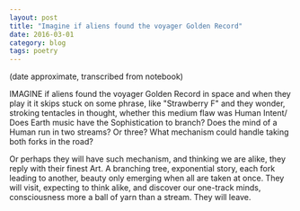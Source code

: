 ```yaml
---
layout: post
title: "Imagine if aliens found the voyager Golden Record"
date: 2016-03-01
category: blog
tags: poetry
---
```


(date approximate, transcribed from notebook)

IMAGINE if aliens found
the voyager Golden Record
in space
and when they play it
it skips
stuck on some phrase, like
"Strawberry F"
and they wonder,
stroking tentacles in thought,
whether this medium flaw
was Human Intent/
Does Earth music have the
Sophistication
to branch?
Does the mind of a Human
run in two streams? Or three?
What mechanism could handle
taking both forks in the road?

Or perhaps
they will have such mechanism,
and thinking we are alike,
they reply with their
finest Art.
A branching tree,
exponential story,
each fork leading to another,
beauty only emerging
when all are taken
at once.
They will visit,
expecting to think alike,
and discover
our one-track minds,
consciousness more a ball of yarn
than a stream.
They will leave.
